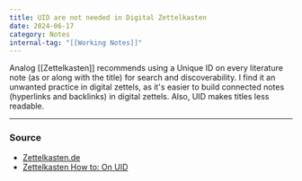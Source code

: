 ```yaml
---
title: UID are not needed in Digital Zettelkasten
date: 2024-06-17
category: Notes
internal-tag: "[[Working Notes]]"
---
```

Analog [[Zettelkasten]] recommends using a Unique ID on every literature note (as or along with the title) for search and discoverability. I find it an unwanted practice in digital zettels, as it's easier to build connected notes (hyperlinks and backlinks) in digital zettels. Also, UID makes titles less readable. 

---
### Source
- [Zettelkasten.de](https://forum.zettelkasten.de/discussion/1039/why-are-uid-necessary-used)
- [Zettelkasten How to: On UID](https://zettelkasten.de/introduction/#the-unique-identifier)